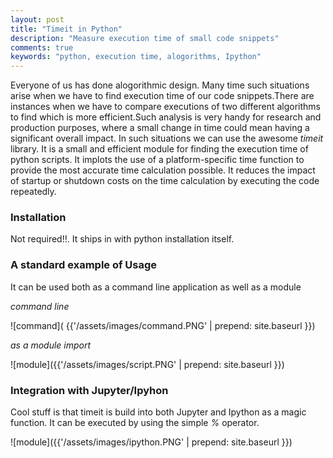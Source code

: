 ```yaml
---
layout: post
title: "Timeit in Python"
description: "Measure execution time of small code snippets"
comments: true
keywords: "python, execution time, alogorithms, Ipython"
---
```


Everyone of us has done alogorithmic design. Many time such situations arise when we have to find execution time of our code snippets.There are instances when we have to compare executions of two different algorithms to find which is more efficient.Such analysis is very handy for research and production purposes, where a small change in time could mean having a significant overall impact.
In such situations we can use the awesome *timeit* library. It is a small and efficient module for finding the execution time of python scripts. It implots the use of a platform-specific time function to provide the most accurate time calculation possible. It reduces the impact of startup or shutdown costs on the time calculation by executing the code repeatedly.

### Installation
Not required!!. It ships in with python installation itself.


### A standard example of Usage 

It can be used both as a command line application as well as a module

*command line*


![command]( {{'/assets/images/command.PNG' | prepend: site.baseurl }})


*as a module import*



![module]({{'/assets/images/script.PNG' | prepend: site.baseurl }})


### Integration with Jupyter/Ipyhon

 Cool stuff is that timeit is build into both Jupyter and Ipython as a magic function. 
 It can be executed by using the simple *%* operator.


![module]({{'/assets/images/ipython.PNG' | prepend: site.baseurl }})









